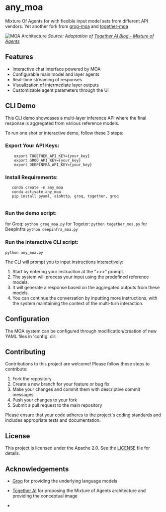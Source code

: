 # any_moa
Mixture Of Agents for with flexible input model sets from different API vendors.
Yet another fork from [grog-moa](https://github.com/skapadia3214/groq-moa?tab=readme-ov-file) and [together-moa](https://github.com/togethercomputer/MoA?tab=readme-ov-file#multi-layer-moa-example)

![MOA Architecture](https://github.com/togethercomputer/MoA/blob/main/assets/moa-3layer.png?raw=true)
*Source: Adaptation of [Together AI Blog - Mixture of Agents](https://www.together.ai/blog/together-moa)*


## Features

- Interactive chat interface powered by MOA
- Configurable main model and layer agents
- Real-time streaming of responses
- Visualization of intermediate layer outputs
- Customizable agent parameters through the UI


## CLI Demo

This CLI demo showcases a multi-layer inference API where the final response is aggregated from various reference models.

To run one shot or interactive demo, follow these 3 steps:

### Export Your API Keys:
```
    export TOGETHER_API_KEY={your_key}
    export GROQ_API_KEY={your_key}
    export DEEPINFRA_API_KEY={your_key}
```
### Install Requirements:
```
   conda create -n any_moa
   conda activate any_moa
   pip install pyaml, aiohttp, groq, together, groq
   
```
### Run the demo script:
 for Groq:  `python groq_moa.py`
 for Togeter:  `python together_moa.py`
 for DeepInfra `python deepinfra_moa.py`

### Run the interactive CLI script:

`python any_moa.py`

The CLI will prompt you to input instructions interactively:

1. Start by entering your instruction at the ">>>" prompt.
2. The system will process your input using the predefined reference models.
3. It will generate a response based on the aggregated outputs from these models.
4. You can continue the conversation by inputting more instructions, with the system maintaining the context of the multi-turn interaction.

## Configuration

The MOA system can be configured through modification/creation of new YAML files in 'config' dir:


## Contributing

Contributions to this project are welcome! Please follow these steps to contribute:

1. Fork the repository
2. Create a new branch for your feature or bug fix
3. Make your changes and commit them with descriptive commit messages
4. Push your changes to your fork
5. Submit a pull request to the main repository

Please ensure that your code adheres to the project's coding standards and includes appropriate tests and documentation.

## License

This project is licensed under the Apache 2.0. See the [LICENSE](LICENSE) file for details.

## Acknowledgements

- [Groq](https://groq.com/) for providing the underlying language models
- [Together AI](https://www.together.ai/) for proposing the Mixture of Agents architecture and providing the conceptual image

- 
